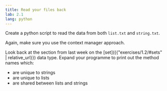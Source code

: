 ```yaml
---
title: Read your files back
lab: 2.1
lang: python
---
```


Create a python script to read the data from both `list.txt` and `string.txt`.

Again, make sure you use the context manager approach.

Look back at the section from last week on the [set]({{"exercises/1.2/#sets" | relative_url}}) data type.
Expand your programme to print out the method names which:
- are unique to strings
- are unique to lists
- are shared between lists and strings
